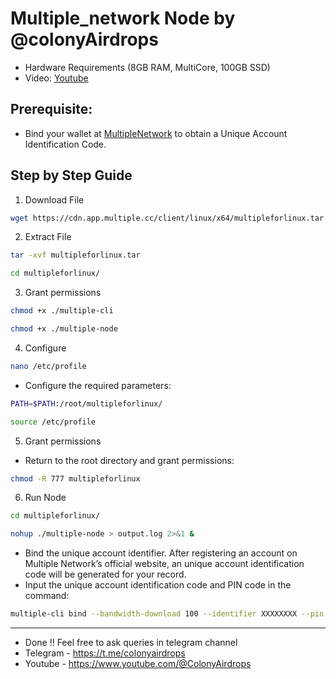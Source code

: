 # Multiple_network Node by @colonyAirdrops

- Hardware Requirements (8GB RAM, MultiCore, 100GB SSD)
- Video: [Youtube](https://youtu.be/nhOD-h3Pjaw)

## Prerequisite:
- Bind your wallet at [MultipleNetwork](https://www.app.multiple.cc/#/signup?inviteCode=j5NmewLi) to obtain a Unique Account Identification Code.

## Step by Step Guide
1. Download File
```bash
wget https://cdn.app.multiple.cc/client/linux/x64/multipleforlinux.tar
```
2. Extract File
```bash
tar -xvf multipleforlinux.tar
```
```bash
cd multipleforlinux/
```
3. Grant permissions
```bash
chmod +x ./multiple-cli
```
```bash
chmod +x ./multiple-node
```
4. Configure
```bash
nano /etc/profile
```
- Configure the required parameters:
```bash
PATH=$PATH:/root/multipleforlinux/
```
```bash
source /etc/profile
```
5. Grant permissions
- Return to the root directory and grant permissions:
```bash
chmod -R 777 multipleforlinux
```
6. Run Node
```bash
cd multipleforlinux/
``` 
```bash
nohup ./multiple-node > output.log 2>&1 &
```
- Bind the unique account identifier. After registering an account on Multiple Network’s official website, an unique account identification code will be generated for your record. 
- Input the unique account identification code and PIN code in the command:
```bash
multiple-cli bind --bandwidth-download 100 --identifier XXXXXXXX --pin XXXXXX --storage 200 --bandwidth-upload 100
```

---
- Done !! Feel free to ask queries in telegram channel
- Telegram - https://t.me/colonyairdrops
- Youtube - https://www.youtube.com/@ColonyAirdrops
